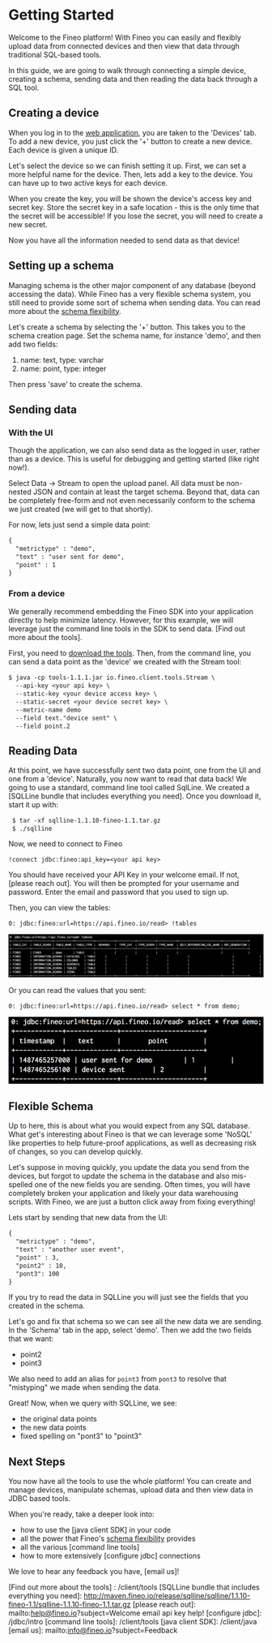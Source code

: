 # Getting Started

Welcome to the Fineo platform! With Fineo you can easily and flexibly upload data from connected 
devices and then view that data through traditional SQL-based tools.

In this guide, we are going to walk through connecting a simple device, creating a schema, 
sending data and then reading the data back through a SQL tool.

 
## Creating a device

When you log in to the [web application], you are taken to the 'Devices' tab. To add a new 
device, you just click the '+' button to create a new device. Each device is given a unique ID.

Let's select the device so we can finish setting it up. First, we can set a more helpful name for
 the device. Then, lets add a key to the device. You can have up to two active keys for each device.
 
 When you create the key, you will be shown the device's access key and secret key. Store the 
 secret key in a safe location - this is the only time that the secret will be accessible! If you
  lose the secret, you will need to create a new secret.

Now you have all the information needed to send data as that device!

## Setting up a schema
 
Managing schema is the other major component of any database (beyond accessing the data). While 
Fineo has a very flexible schema system, you still need to provide some sort of schema when 
sending data. You can read more about the [schema flexibility].
 
Let's create a schema by selecting the '+' button. This takes you to the schema creation page. 
Set the schema name, for instance 'demo', and then add two fields:

 1. name: text, type: varchar
 2. name: point, type: integer

Then press 'save' to create the schema.

## Sending data

### With the UI

Though the application, we can also send data as the logged in user, rather than as a device. 
This is useful for debugging and getting started (like right now!). 

Select Data -> Stream to open the upload panel. All data must be non-nested JSON and contain at 
least the target schema. Beyond that, data can be completely free-form and not even necessarily 
conform to the schema we just created (we will get to that shortly).
 
For now, lets just send a simple data point:

```
{
  "metrictype" : "demo",
  "text" : "user sent for demo",
  "point" : 1
}
```

### From a device

We generally recommend embedding the Fineo SDK into your application directly to help minimize 
latency. However, for this example, we will leverage just the command line tools in the SDK to 
send data. [Find out more about the tools].

First, you need to [download the tools]. Then, from the command line, you can send a data point 
as the 'device' we created with the Stream tool:
 
```
$ java -cp tools-1.1.1.jar io.fineo.client.tools.Stream \
  --api-key <your api key> \
  --static-key <your device access key> \
  --static-secret <your device secret key> \
  --metric-name demo
  --field text."device sent" \
  --field point.2
```

## Reading Data

At this point, we have successfully sent two data point, one from the UI and one from a 'device'.
Naturally, you now want to read that data back! We going to use a  standard, command line tool 
called SqlLine. We created a [SQLLine bundle that includes everything you need]. Once you 
download it, start it up with:

```
 $ tar -xf sqlline-1.1.10-fineo-1.1.tar.gz
 $ ./sqlline
```

Now, we need to connect to Fineo

```
!connect jdbc:fineo:api_key=<your api key>
```

You should have received your API Key in your welcome email. If not, [please reach out]. You will
 then be prompted for your username and password. Enter the email and password that you used to 
 sign up.
 
 Then, you can view the tables:

 
 ```
 0: jdbc:fineo:url=https://api.fineo.io/read> !tables
 ```

 ![tables](img/getting-started/tables.png)

Or you can read the values that you sent:

```
0: jdbc:fineo:url=https://api.fineo.io/read> select * from demo;
```

 ![select star](img/getting-started/select_star_from_demo.png)


## Flexible Schema

Up to here, this is about what you would expect from any SQL database. What get's interesting 
about Fineo is that we can leverage some 'NoSQL' like properties to help future-proof 
applications, as well as decreasing risk of changes, so you can develop quickly.

Let's suppose in moving quickly, you update the data you send from the devices, but forgot to 
update the schema in the database and also mis-spelled one of the new fields you are sending. 
Often times, you will have completely broken your application and likely your data warehousing 
scripts. With Fineo, we are just a button click away from fixing everything!

Lets start by sending that new data from the UI:

```
{
  "metrictype" : "demo",
  "text" : "another user event",
  "point" : 3,
  "point2" : 10,
  "pont3": 100
}
```


If you try to read the data in SQLLine you will just see the fields that you created in the schema.

Let's go and fix that schema so we can see all the new data we are sending. In the 'Schema' tab 
in the app, select 'demo'. Then we add the two fields that we want:

 * point2
 * point3

We also need to add an alias for ```point3``` from ```pont3``` to resolve that "mistyping" we 
made when sending the data.

Great! Now, when we query with SQLLine, we see:
 * the original data points
 * the new data points
 * fixed spelling on "pont3" to "point3"

## Next Steps

You now have all the tools to use the whole platform! You can create and manage devices, 
manipulate schemas, upload data and then view data in JDBC based tools. 

When you're ready, take a deeper look into:
 * how to use the [java client SDK] in your code
 * all the power that Fineo's [schema flexibility] provides
 * all the various [command line tools]
 * how to more extensively [configure jdbc] connections

We love to hear any feedback you have, [email us]!

[web application]: https://app.fineo.io
[schema flexibility]: /schema
[download the tools]: https://maven.fineo.io/release/io/fineo/client/tools/1.1.1/tools-1.1.1.jar 
[Find out more about the tools] : /client/tools
[SQLLine bundle that includes everything you need]: http://maven.fineo.io/release/sqlline/sqlline/1.1.10-fineo-1.1/sqlline-1.1.10-fineo-1.1.tar.gz
[please reach out]: mailto:help@fineo.io?subject=Welcome email api key help!
[configure jdbc]: /jdbc/intro
[command line tools]: /client/tools
[java client SDK]: /client/java
[email us]: mailto:info@fineo.io?subject=Feedback

